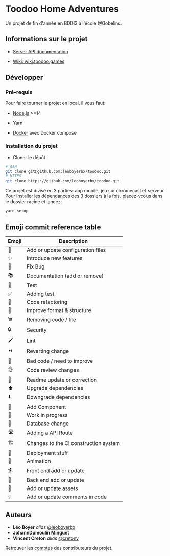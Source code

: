 # Toodoo Home Adventures

Un projet de fin d'année en BDDI3 à l'école @Gobelins.

## Informations sur le projet

- [Server API documentation](server/README.md)

- [Wiki: wiki.toodoo.games](https://wiki.toodoo.games)

## Développer

### Pré-requis

Pour faire tourner le projet en local, il vous faut:

- [Node.js](https://nodejs.org/) >=14

- [Yarn](https://classic.yarnpkg.com/en/docs/install)

- [Docker](https://www.docker.com/get-started) avec Docker compose

### Installation du projet

- Cloner le dépôt

```bash
# SSH
git clone git@github.com:leoboyerbx/toodoo.git
# HTTPS
git clone https://github.com/leoboyerbx/toodoo.git
```

Ce projet est divisé en 3 parties: app mobile, jeu sur chromecast et serveur. Pour installer les dépendances des 3 dossiers à la fois, placez-vcous dans le dossier racine et lancez:

```bash
yarn setup
```



## Emoji commit reference table

| Emoji | Description                           |
| ----- | ------------------------------------- |
| 🔧    | Add or update configuration files     |
| ✨     | Introduce new features                |
| 🐞    | Fix Bug                               |
| 📚    | Documentation (add or remove)         |
| 🚨    | Test                                  |
| ✅     | Adding test                           |
| 🔨    | Code refactoring                      |
| 🎨    | Improve format & structure            |
| 🗑    | Removing code / file                  |
| 🔒    | Security                              |
| 🖌    | Lint                                  |
| ⏪     | Reverting change                      |
| 💩    | Bad code / need to improve            |
| 👌    | Code review changes                   |
| 📄    | Readme update or correction           |
| ⬆️    | Upgrade dependencies                  |
| ⬇️    | Downgrade dependencies                |
| 🧩    | Add Component                         |
| 🚧    | Work in progress                      |
| 🥞    | Database change                       |
| 🛣    | Adding a API Route                    |
| 🏗    | Changes to the CI construction system |
| 🚀    | Deployment stuff                      |
| 🤹    | Animation                             |
| 🏄    | Front end add or update               |
| 🥷    | Back end add or update                |
| 🍱    | Add or update assets                  |
| 💡    | Add or update comments in code        |

## Auteurs

* **Léo Boyer** _alias_ [@leoboyerbx](https://www.linkedin.com/in/leoboyerbx/)
* **JohannDumoulin Minguet**
* **Vincent Creton** _alias_ [@cretonv](https://fr.linkedin.com/in/vincent-creton-776816187)

Retrouver les [comptes](https://github.com/leoboyerbx/toodoo/contributors) des contributeurs du projet.
